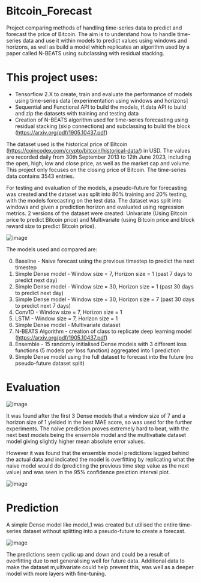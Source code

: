 # Bitcoin_Forecast
Project comparing methods of handling time-series data to predict and forecast the price of Bitcoin. The aim is to understand how to handle time-series data and use it within models to predict values using windows and horizons, as well as build a model which replicates an algorithm used by a paper called N-BEATS using subclassing with residual stacking.

# This project uses:
* Tensorflow 2.X to create, train and evaluate the performance of models using time-series data [experimentation using windows and horizons]
* Sequential and Functional API to build the models, tf.data API to build and zip the datasets with training and testing data
* Creation of N-BEATS algorithm used for time-series forecasting using residual stacking (skip connections) and subclassing to build the block (https://arxiv.org/pdf/1905.10437.pdf)

The dataset used is the historical price of Bitcoin (https://coincodex.com/crypto/bitcoin/historical-data/) in USD. The values are recorded daily from 30th September 2013 to 12th June 2023, including the open, high, low and close price, as well as the market cap and volume. This project only focuses on the closing price of Bitcoin. The time-series data contains 3543 entries. 

For testing and evaluation of the models, a pseudo-future for forecasting was created and the dataset was split into 80% training and 20% testing, with the models forecasting on the test data. The dataset was split into windows and given a prediction horizon and evaluated using regression metrics. 2 versions of the dataset were created: Univariate (Using Bitcoin price to predict Bitcoin price) and Multivariate (using Bitcoin price and block reward size to predict Bitcoin price).

![image](https://github.com/DavAll22/Bitcoin_Forecast/assets/124359152/1ffb9fd7-1e28-444c-98f6-02f0e4623e96)

The models used and compared are:

0. Baseline - Naive forecast using the previous timestep to predict the next timestep
1. Simple Dense model - Window size = 7, Horizon size = 1 (past 7 days to predict next day)
2. Simple Dense model - Window size = 30, Horizon size = 1 (past 30 days to predict next day)
3. Simple Dense model - Window size = 30, Horizon size = 7 (past 30 days to predict next 7 days)
4. Conv1D - Window size = 7, Horizon size = 1
5. LSTM - Window size = 7, Horizon size = 1
6. Simple Dense model - Multivariate dataset
7. N-BEATS Algorithm - creation of class to replicate deep learning model (https://arxiv.org/pdf/1905.10437.pdf)
8. Ensemble - 15 randomly initialised Dense models with 3 different loss functions (5 models per loss function) aggregated into 1 prediction
9. Simple Dense model using the full dataset to forecast into the future (no pseudo-future dataset split)

# Evaluation
![image](https://github.com/DavAll22/Bitcoin_Forecast/assets/124359152/07c0dc9c-5f42-49f7-93fe-476eec9621cf)

It was found after the first 3 Dense models that a window size of 7 and a horizon size of 1 yielded in the best MAE score, so was used for the further experiments.
The naive prediction proves extremely hard to beat, with the next best models being the ensemble model and the multivatiate dataset model giving slightly higher mean absolute error values. 

However it was found that the ensemble model predictions lagged behind the actual data and indicated the model is overfitting by replicating what the naive model would do (predicting the previous time step value as the next value) and was seen in the 95% confidence preiction interval plot.

![image](https://github.com/DavAll22/Bitcoin_Forecast/assets/124359152/e9ccb974-48f8-4686-95f8-087ee616837c)


# Prediction
A simple Dense model like model_1 was created but utilised the entire time-series dataset without splitting into a pseudo-future to create a forecast.

![image](https://github.com/DavAll22/Bitcoin_Forecast/assets/124359152/020527e2-4471-4ffe-b914-5036d9262ab0)

The predictions seem cyclic up and down and could be a result of overfitting due to not generalising well for future data. Additional data to make the dataset m,ultivariate could help prevent this, was well as a deeper model with more layers with fine-tuning.
